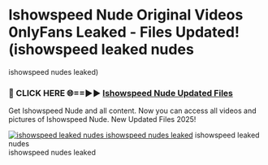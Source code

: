 # Ishowspeed Nude Original Videos 0nlyFans Leaked - Files Updated! (ishowspeed leaked nudes<br>
ishowspeed nudes leaked)

<h3>🔴 CLICK HERE 🌐==►► <a href="https://tinyurl.com/2p9ay9w9" rel="nofollow">Ishowspeed Nude Updated Files</a></h3>

Get Ishowspeed Nude and all content. Now you can access all videos and pictures of Ishowspeed Nude. New Updated Files 2025!

[![ishowspeed leaked nudes<br>
ishowspeed nudes leaked](https://i.imgur.com/KQgVmj3.gif)](https://tinyurl.com/2p9ay9w9)
ishowspeed leaked nudes<br>
ishowspeed nudes leaked